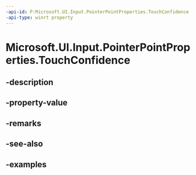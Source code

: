 ```yaml
---
-api-id: P:Microsoft.UI.Input.PointerPointProperties.TouchConfidence
-api-type: winrt property
---
```


# Microsoft.UI.Input.PointerPointProperties.TouchConfidence

<!--
public bool TouchConfidence { get; }
-->


## -description

## -property-value

## -remarks

## -see-also

## -examples


